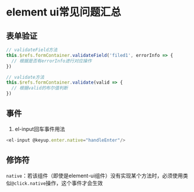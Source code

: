 # element ui常见问题汇总

## 表单验证
<!-- tabs:start -->

<!-- tab:验证单个字段 -->
```javascript
// validateField方法
this.$refs.formContainer.validateField('filed1', errorInfo => {
  // 根据是否有errorInfo进行对应操作
})
```

<!-- tab:验证整个表单 -->
```javascript
// validate方法
this.$refs.formContainer.validate(valid => {
  // 根据valid的布尔值判断
})
```

<!-- tabs:end -->

## 事件

1. el-input回车事件用法

```javascript
<el-input @keyup.enter.native="handleEnter"/>
```

## 修饰符

`native`：若该组件（即使是element-ui组件）没有实现某个方法时，必须使用类似`@click.native`操作，这个事件才会生效
